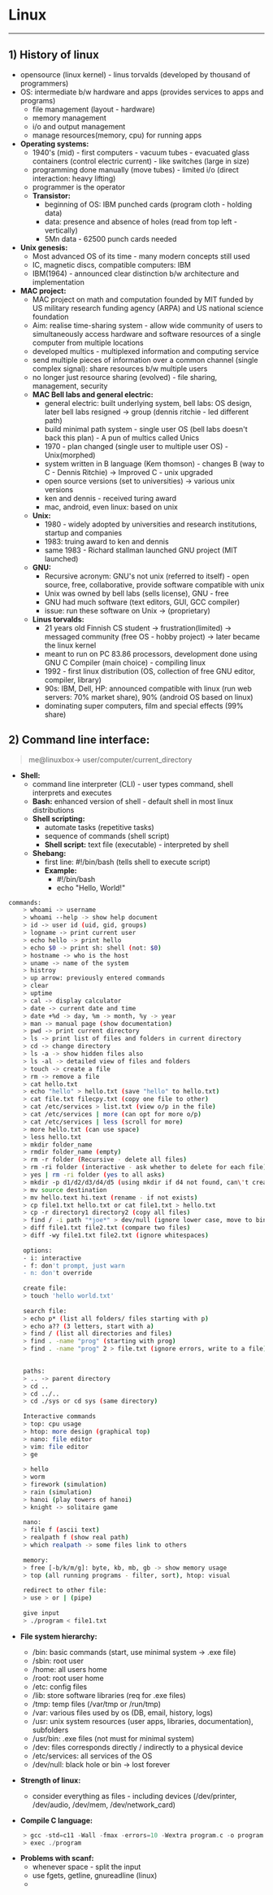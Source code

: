 #   Linux

----------------------------------------------------------------

##  1) History of linux
-   opensource (linux kernel) - linus torvalds (developed by thousand of programmers)
-   OS: intermediate b/w hardware and apps (provides services to apps and programs)
	-  file management (layout - hardware)
    -  memory management
    -  i/o and output management
    -  manage resources(memory, cpu) for running apps
-   **Operating systems:**
    -  1940's (mid) - first computers - vacuum tubes - evacuated glass containers (control electric current) - like switches (large in size)
    -  programming done manually (move tubes) - limited i/o (direct interaction: heavy lifting)
    -  programmer is the operator
    -  **Transistor:**
       -  beginning of OS: IBM punched cards (program cloth - holding data)
       -  data: presence and absence of holes (read from top left - vertically)
       -  5Mn data - 62500 punch cards needed
-   **Unix genesis:**
    -  Most advanced OS of its time - many modern concepts still used
    -  IC, magnetic discs, compatible computers: IBM
    -  IBM(1964) - announced clear distinction b/w architecture and implementation
-   **MAC project:**
    -  MAC project on math and computation founded by MIT funded by US military research funding agency (ARPA) and US national science foundation
    -  Aim: realise time-sharing system - allow wide community of users to simultaneously access hardware and software resources of a single computer from multiple locations
    -  developed multics - multiplexed information and computing service
    -  send multiple pieces of information over a common channel (single complex signal): share resources b/w multiple users
    -  no longer just resource sharing (evolved) - file sharing, management, security
    -  **MAC Bell labs and general electric:**
       -  general electric: built underlying system, bell labs: OS design, later bell labs resigned -> group (dennis ritchie - led different path)
       -  build minimal path system - single user OS (bell labs doesn't back this plan) - A pun of multics called Unics
       -  1970 - plan changed (single user to multiple user OS) - Unix(morphed)
       -  system written in B language (Kem thomson) - changes B (way to C - Dennis Ritchie) -> Improved C - unix upgraded
       -  open source versions (set to universities) -> various unix versions
       -  ken and dennis - received turing award
       -  mac, android, even linux: based on unix
    -  **Unix:**
       -  1980 - widely adopted by universities and research institutions, startup and companies
       -  1983: truing award to ken and dennis
       -  same 1983 - Richard stallman launched GNU project (MIT launched)
    -  **GNU:**
       -  Recursive acronym: GNU's not unix (referred to itself) - open source, free, collaborative, provide software compatible with unix
       -  Unix was owned by bell labs (sells license), GNU - free
       -  GNU had much software (text editors, GUI, GCC compiler)
       -  issue: run these software on Unix -> (proprietary)
    -  **Linus torvalds:**
       -  21 years old Finnish CS student -> frustration(limited) -> messaged community (free OS - hobby project) -> later became the linux kernel
       -  meant to run on PC 83.86 processors, development done using GNU C Compiler (main choice) - compiling linux
       -  1992 - first linux distribution (OS, collection of free GNU editor, compiler, library)
       -  90s: IBM, Dell, HP: announced compatible with linux (run web servers: 70% market share), 90% (android OS based on linux)
       -  dominating super computers, film and special effects (99% share)


##  2) **Command line interface:**
>   me@linuxbox-> user/computer/current_directory
-   **Shell:**
    -  command line interpreter (CLI) - user types command, shell interprets and executes
    -  **Bash:** enhanced version of shell - default shell in most linux distributions
    -  **Shell scripting:**
       -  automate tasks (repetitive tasks)
       -  sequence of commands (shell script)
       -  **Shell script:** text file (executable) - interpreted by shell
    -  **Shebang:**
       -  first line: #!/bin/bash (tells shell to execute script)
       -  **Example:**
          -  #!/bin/bash
          -  echo "Hello, World!"
```bash
commands: 
    > whoami -> username
    > whoami --help -> show help document
    > id -> user id (uid, gid, groups)
    > logname -> print current user
    > echo hello -> print hello
    > echo $0 -> print sh: shell (not: $0)
    > hostname -> who is the host
    > uname -> name of the system
    > histroy
    > up arrow: previously entered commands
    > clear
    > uptime
    > cal -> display calculator
    > date -> current date and time
    > date +%d -> day, %m -> month, %y -> year
    > man -> manual page (show documentation)
    > pwd -> print current directory
    > ls -> print list of files and folders in current directory
    > cd -> change directory
    > ls -a -> show hidden files also
    > ls -al -> detailed view of files and folders
    > touch -> create a file
    > rm -> remove a file
    > cat hello.txt
    > echo "hello" > hello.txt (save "hello" to hello.txt)
    > cat file.txt filecpy.txt (copy one file to other)
    > cat /etc/services > list.txt (view o/p in the file)
    > cat /etc/services | more (can opt for more o/p)
    > cat /etc/services | less (scroll for more)
    > more hello.txt (can use space)
    > less hello.txt
    > mkdir folder_name
    > rmdir folder_name (empty)
    > rm -r folder (Recursive - delete all files)
    > rm -ri folder (interactive - ask whether to delete for each file)
    > yes | rm -ri folder (yes to all asks)
    > mkdir -p d1/d2/d3/d4/d5 (using mkdir if d4 not found, can\'t create d5, using -p: creates both)
    > mv source destination
    > mv hello.text hi.text (rename - if not exists)
    > cp file1.txt hello.txt or cat file1.txt > hello.txt
    > cp -r directory1 directory2 (copy all files)
    > find / -i path "*joe*" > dev/null (ignore lower case, move to bin)
    > diff file1.txt file2.txt (compare two files)
    > diff -wy file1.txt file2.txt (ignore whitespaces)
    
    options:
    - i: interactive
    - f: don't prompt, just warn
    - n: don't override
    
    create file:
    > touch 'hello world.txt'
    
    search file:
    > echo p* (list all folders/ files starting with p)
    > echo a?? (3 letters, start with a)
    > find / (list all directories and files)
    > find . -name "prog" (starting with prog)
    > find . -name "prog" 2 > file.txt (ignore errors, write to a file)
    

    paths:
    > .. -> parent directory
    > cd ..
    > cd ../..
    > cd ./sys or cd sys (same directory)
    
    Interactive commands
    > top: cpu usage
    > htop: more design (graphical top)
    > nano: file editor
    > vim: file editor
    > ge
    
    > hello
    > worm
    > firework (simulation)
    > rain (simulation)
    > hanoi (play towers of hanoi)
    > knight -> solitaire game
    
    nano:
    > file f (ascii text)
    > realpath f (show real path)
    > which realpath -> some files link to others
    
    memory:
    > free [-b/k/m/g]: byte, kb, mb, gb -> show memory usage
    > top (all running programs - filter, sort), htop: visual
    
    redirect to other file:
    > use > or | (pipe)
    
    give input
    > ./program < file1.txt
```
-   **File system hierarchy:**
    -  /bin: basic commands (start, use minimal system -> .exe file)
    -  /sbin: root user
    -  /home: all users home
    -  /root: root user home
    -  /etc: config files
    -  /lib: store software libraries (req for .exe files)
    -  /tmp: temp files (/var/tmp or /run/tmp)
    -  /var: various files used by os (DB, email, history, logs)
    -  /usr: unix system resources (user apps, libraries, documentation), subfolders
    -  /usr/bin: .exe files (not must for minimal system)
    -  /dev: files corresponds directly / indirectly to a physical device
    -  /etc/services: all services of the OS
    -  /dev/null: black hole or bin -> lost forever

-  **Strength of linux:**
   -  consider everything as files - including devices (/dev/printer, /dev/audio, /dev/mem, /dev/network_card)

-   **Compile C language:**
```c
    > gcc -std=c11 -Wall -fmax -errors=10 -Wextra program.c -o program
    > exec ./program
``` 
-   **Problems with scanf:**
    -  whenever space - split the input
    -  use fgets, getline, gnureadline (linux)
    -  